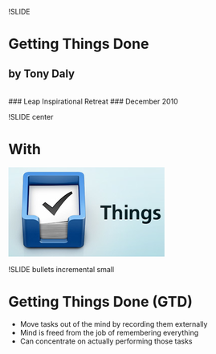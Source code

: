 !SLIDE
# Getting Things Done #

## by Tony Daly
<br/>
### Leap Inspirational Retreat
### December 2010

!SLIDE center

# With #

![Things](things.png)

!SLIDE bullets incremental small
# Getting Things Done (GTD) #

* Move tasks out of the mind by recording them externally
* Mind is freed from the job of remembering everything 
* Can concentrate on actually performing those tasks
